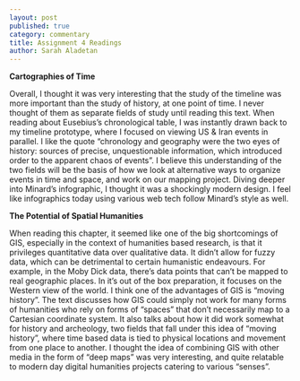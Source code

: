```yaml
---
layout: post
published: true
category: commentary
title: Assignment 4 Readings
author: Sarah Aladetan
---
```

**Cartographies of Time**

Overall, I thought it was very interesting that the study of the timeline was more important than the study of history, at one point of time. I never thought of them as separate fields of study until reading this text. When reading about Eusebius’s chronological table, I was instantly drawn back to my timeline prototype, where I focused on viewing US & Iran events in parallel. I like the quote “chronology and geography were the two eyes of history: sources of precise, unquestionable information, which introduced order to the apparent chaos of events”. I believe this understanding of the two fields will be the basis of how we look at alternative ways to organize events in time and space, and work on our mapping project. Diving deeper into Minard’s infographic, I thought it was a shockingly modern design. I feel like infographics today using various web tech follow Minard’s style as well.

**The Potential of Spatial Humanities**

When reading this chapter, it seemed like one of the big shortcomings of GIS, especially in the context of humanities based research, is that it privileges quantitative data over qualitative data. It didn’t allow for fuzzy data, which can be detrimental to certain humanistic endeavours. For example, in the Moby Dick data, there’s data points that can’t be mapped to real geographic places. In it’s out of the box preparation, it focuses on the Western view of the world. I think one of the advantages of GIS is “moving history”. The text discusses how GIS could simply not work for many forms of humanities who rely on forms of “spaces” that don’t necessarily map to a Cartesian coordinate system. It also talks about how it did work somewhat for history and archeology, two fields that fall under this idea of “moving history”, where time based data is tied to physical locations and movement from one place to another. I thought the idea of combining GIS with other media in the form of “deep maps” was very interesting, and quite relatable to modern day digital humanities projects catering to various “senses”.